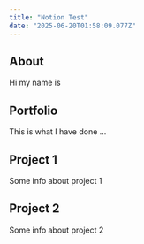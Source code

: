 ```yaml
---
title: "Notion Test"
date: "2025-06-20T01:58:09.077Z"
---
```



## About

Hi my name is


## Portfolio

This is what I have done …


## Project 1

Some info about project 1


## Project 2

Some info about project 2

